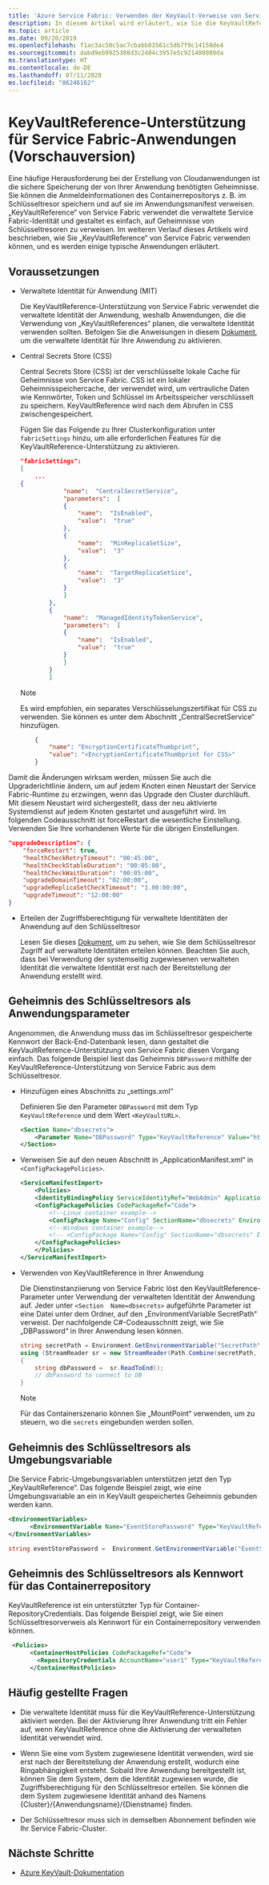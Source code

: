 ```yaml
---
title: 'Azure Service Fabric: Verwenden der KeyVault-Verweise von Service Fabric-Anwendungen'
description: In diesem Artikel wird erläutert, wie Sie die KeyVaultReference-Unterstützung von Service Fabric für Anwendungsgeheimnisse verwenden.
ms.topic: article
ms.date: 09/20/2019
ms.openlocfilehash: f1ac3ac50c5ac7cbabb03561c5db7f9c14150de4
ms.sourcegitcommit: dabd9eb9925308d3c2404c3957e5c921408089da
ms.translationtype: HT
ms.contentlocale: de-DE
ms.lasthandoff: 07/11/2020
ms.locfileid: "86246162"
---
```

#  <a name="keyvaultreference-support-for-service-fabric-applications-preview"></a>KeyVaultReference-Unterstützung für Service Fabric-Anwendungen (Vorschauversion)

Eine häufige Herausforderung bei der Erstellung von Cloudanwendungen ist die sichere Speicherung der von Ihrer Anwendung benötigten Geheimnisse. Sie können die Anmeldeinformationen des Containerrepositorys z. B. im Schlüsseltresor speichern und auf sie im Anwendungsmanifest verweisen. „KeyVaultReference“ von Service Fabric verwendet die verwaltete Service Fabric-Identität und gestaltet es einfach, auf Geheimnisse von Schlüsseltresoren zu verweisen. Im weiteren Verlauf dieses Artikels wird beschrieben, wie Sie „KeyVaultReference“ von Service Fabric verwenden können, und es werden einige typische Anwendungen erläutert.

## <a name="prerequisites"></a>Voraussetzungen

- Verwaltete Identität für Anwendung (MIT)
    
    Die KeyVaultReference-Unterstützung von Service Fabric verwendet die verwaltete Identität der Anwendung, weshalb Anwendungen, die die Verwendung von „KeyVaultReferences“ planen, die verwaltete Identität verwenden sollten. Befolgen Sie die Anweisungen in diesem [Dokument](concepts-managed-identity.md), um die verwaltete Identität für Ihre Anwendung zu aktivieren.

- Central Secrets Store (CSS)

    Central Secrets Store (CSS) ist der verschlüsselte lokale Cache für Geheimnisse von Service Fabric. CSS ist ein lokaler Geheimnisspeichercache, der verwendet wird, um vertrauliche Daten wie Kennwörter, Token und Schlüssel im Arbeitsspeicher verschlüsselt zu speichern. KeyVaultReference wird nach dem Abrufen in CSS zwischengespeichert.

    Fügen Sie das Folgende zu Ihrer Clusterkonfiguration unter `fabricSettings` hinzu, um alle erforderlichen Features für die KeyVaultReference-Unterstützung zu aktivieren.

    ```json
    "fabricSettings": 
    [
        ...
    {
                "name":  "CentralSecretService",
                "parameters":  [
                {
                    "name":  "IsEnabled",
                    "value":  "true"
                },
                {
                    "name":  "MinReplicaSetSize",
                    "value":  "3"
                },
                {
                    "name":  "TargetReplicaSetSize",
                    "value":  "3"
                }
                ]
            },
            {
                "name":  "ManagedIdentityTokenService",
                "parameters":  [
                {
                    "name":  "IsEnabled",
                    "value":  "true"
                }
                ]
            }
            ]
    ```

    > [!NOTE] 
    > Es wird empfohlen, ein separates Verschlüsselungszertifikat für CSS zu verwenden. Sie können es unter dem Abschnitt „CentralSecretService“ hinzufügen.
    

    ```json
        {
            "name": "EncryptionCertificateThumbprint",
            "value": "<EncryptionCertificateThumbprint for CSS>"
        }
    ```
Damit die Änderungen wirksam werden, müssen Sie auch die Upgraderichtlinie ändern, um auf jedem Knoten einen Neustart der Service Fabric-Runtime zu erzwingen, wenn das Upgrade den Cluster durchläuft. Mit diesem Neustart wird sichergestellt, dass der neu aktivierte Systemdienst auf jedem Knoten gestartet und ausgeführt wird. Im folgenden Codeausschnitt ist forceRestart die wesentliche Einstellung. Verwenden Sie Ihre vorhandenen Werte für die übrigen Einstellungen.
```json
"upgradeDescription": {
    "forceRestart": true,
    "healthCheckRetryTimeout": "00:45:00",
    "healthCheckStableDuration": "00:05:00",
    "healthCheckWaitDuration": "00:05:00",
    "upgradeDomainTimeout": "02:00:00",
    "upgradeReplicaSetCheckTimeout": "1.00:00:00",
    "upgradeTimeout": "12:00:00"
}
```
- Erteilen der Zugriffsberechtigung für verwaltete Identitäten der Anwendung auf den Schlüsseltresor

    Lesen Sie dieses [Dokument](how-to-grant-access-other-resources.md), um zu sehen, wie Sie dem Schlüsseltresor Zugriff auf verwaltete Identitäten erteilen können. Beachten Sie auch, dass bei Verwendung der systemseitig zugewiesenen verwalteten Identität die verwaltete Identität erst nach der Bereitstellung der Anwendung erstellt wird.

## <a name="keyvault-secret-as-application-parameter"></a>Geheimnis des Schlüsseltresors als Anwendungsparameter
Angenommen, die Anwendung muss das im Schlüsseltresor gespeicherte Kennwort der Back-End-Datenbank lesen, dann gestaltet die KeyVaultReference-Unterstützung von Service Fabric diesen Vorgang einfach. Das folgende Beispiel liest das Geheimnis `DBPassword` mithilfe der KeyVaultReference-Unterstützung von Service Fabric aus dem Schlüsseltresor.

- Hinzufügen eines Abschnitts zu „settings.xml“

    Definieren Sie den Parameter `DBPassword` mit dem Typ `KeyVaultReference` und dem Wert `<KeyVaultURL>`.

    ```xml
    <Section Name="dbsecrets">
        <Parameter Name="DBPassword" Type="KeyVaultReference" Value="https://vault200.vault.azure.net/secrets/dbpassword/8ec042bbe0ea4356b9b171588a8a1f32"/>
    </Section>
    ```
- Verweisen Sie auf den neuen Abschnitt in „ApplicationManifest.xml“ in `<ConfigPackagePolicies>`.

    ```xml
    <ServiceManifestImport>
        <Policies>
        <IdentityBindingPolicy ServiceIdentityRef="WebAdmin" ApplicationIdentityRef="ttkappuser" />
        <ConfigPackagePolicies CodePackageRef="Code">
            <!--Linux container example-->
            <ConfigPackage Name="Config" SectionName="dbsecrets" EnvironmentVariableName="SecretPath" MountPoint="/var/secrets"/>
            <!--Windows container example-->
            <!-- <ConfigPackage Name="Config" SectionName="dbsecrets" EnvironmentVariableName="SecretPath" MountPoint="C:\secrets"/> -->
        </ConfigPackagePolicies>
        </Policies>
    </ServiceManifestImport>
    ```

- Verwenden von KeyVaultReference in Ihrer Anwendung

    Die Dienstinstanziierung von Service Fabric löst den KeyVaultReference-Parameter unter Verwendung der verwalteten Identität der Anwendung auf. Jeder unter `<Section  Name=dbsecrets>` aufgeführte Parameter ist eine Datei unter dem Ordner, auf den „EnvironmentVariable SecretPath“ verweist. Der nachfolgende C#-Codeausschnitt zeigt, wie Sie „DBPassword“ in Ihrer Anwendung lesen können.

    ```C#
    string secretPath = Environment.GetEnvironmentVariable("SecretPath");
    using (StreamReader sr = new StreamReader(Path.Combine(secretPath, "DBPassword"))) 
    {
        string dbPassword =  sr.ReadToEnd();
        // dbPassword to connect to DB
    }
    ```
    > [!NOTE] 
    > Für das Containerszenario können Sie „MountPoint“ verwenden, um zu steuern, wo die `secrets` eingebunden werden sollen.

## <a name="keyvault-secret-as-environment-variable"></a>Geheimnis des Schlüsseltresors als Umgebungsvariable

Die Service Fabric-Umgebungsvariablen unterstützen jetzt den Typ „KeyVaultReference“. Das folgende Beispiel zeigt, wie eine Umgebungsvariable an ein in KeyVault gespeichertes Geheimnis gebunden werden kann.

```xml
<EnvironmentVariables>
      <EnvironmentVariable Name="EventStorePassword" Type="KeyVaultReference" Value="https://ttkvault.vault.azure.net/secrets/clustercert/e225bd97e203430d809740b47736b9b8"/>
</EnvironmentVariables>
```

```C#
string eventStorePassword =  Environment.GetEnvironmentVariable("EventStorePassword");
```
## <a name="keyvault-secret-as-container-repository-password"></a>Geheimnis des Schlüsseltresors als Kennwort für das Containerrepository
KeyVaultReference ist ein unterstützter Typ für Container-RepositoryCredentials. Das folgende Beispiel zeigt, wie Sie einen Schlüsseltresorverweis als Kennwort für ein Containerrepository verwenden können.
```xml
 <Policies>
      <ContainerHostPolicies CodePackageRef="Code">
        <RepositoryCredentials AccountName="user1" Type="KeyVaultReference" Password="https://ttkvault.vault.azure.net/secrets/containerpwd/e225bd97e203430d809740b47736b9b8"/>
      </ContainerHostPolicies>
```
## <a name="faq"></a>Häufig gestellte Fragen
- Die verwaltete Identität muss für die KeyVaultReference-Unterstützung aktiviert werden. Bei der Aktivierung Ihrer Anwendung tritt ein Fehler auf, wenn KeyVaultReference ohne die Aktivierung der verwalteten Identität verwendet wird.

- Wenn Sie eine vom System zugewiesene Identität verwenden, wird sie erst nach der Bereitstellung der Anwendung erstellt, wodurch eine Ringabhängigkeit entsteht. Sobald Ihre Anwendung bereitgestellt ist, können Sie dem System, dem die Identität zugewiesen wurde, die Zugriffsberechtigung für den Schlüsseltresor erteilen. Sie können die dem System zugewiesene Identität anhand des Namens {Cluster}/{Anwendungsname}/{Dienstname} finden.

- Der Schlüsseltresor muss sich in demselben Abonnement befinden wie Ihr Service Fabric-Cluster. 

## <a name="next-steps"></a>Nächste Schritte

* [Azure KeyVault-Dokumentation](../key-vault/index.yml)
